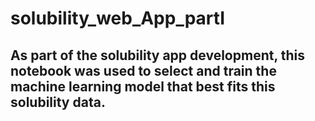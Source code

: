 # solubility_web_App_partI
## As part of the solubility app development, this notebook was used to select and train the machine learning model that best fits this solubility data. 
